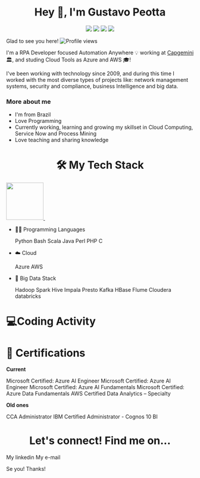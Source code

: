<h1 align="center"> Hey 👋, I'm Gustavo Peotta </h1>

<div align="center">
<a href="https://www.linkedin.com/in/GustavoPeotta" target="_blank"><img src="https://camo.githubusercontent.com/28a5af3160ab3e597abac96405057372584e2c7201457a505f20cbcdb4a25d73/68747470733a2f2f696d672e736869656c64732e696f2f62616467652f4c696e6b6564496e2d626c75653f7374796c653d666c6174266c6f676f3d6c696e6b6564696e266c6162656c436f6c6f723d626c7565266c696e6b3d68747470733a2f2f7777772e6c696e6b6564696e2e636f6d2f696e2f6d616e756d616e6f6a303031302f" target="_blank"></a>
<a href = "mailto:gustavopeotta@gmail.com"><img src="https://camo.githubusercontent.com/fbc38c9f1e9019a6804262f8f8f3e781f15446fa9e3c6caa8fee249d3ca344de/68747470733a2f2f696d672e736869656c64732e696f2f62616467652f476d61696c2d7265643f7374796c653d666c61742d737175617265266c6f676f3d476d61696c266c6f676f436f6c6f723d7768697465266c696e6b3d6d61696c746f3a6d616e756d616e6f6a3030313040676d61696c2e636f6d" target="_blank"></a>
<a href="https://instagram.com/GustavoPeotta" target="_blank"><img src="https://camo.githubusercontent.com/9f06d17387566e4b887200cde9b29a028633d3c6e63c24a029429f703f222845/68747470733a2f2f696d672e736869656c64732e696f2f62616467652f2d496e7374616772616d2d4534343035463f7374796c653d666c6174266c6f676f3d696e7374616772616d266c6f676f436f6c6f723d7768697465266c696e6b3d68747470733a2f2f696e7374616772616d2e636f6d2f6d2e612e6e2e752e6d2e612e6e2e6f2e6a2f" target="_blank"></a>
<a href="https://www.facebook.com/GustavoPeotta" target="_blank"><img src="https://camo.githubusercontent.com/7e186438fcc5b17e8029634385e1192704c5901be0e6272fb03b2720d967ca77/68747470733a2f2f696d672e736869656c64732e696f2f62616467652f2d46616365626f6f6b2d3138373766323f7374796c653d666c6174266c6f676f3d66616365626f6f6b266c6f676f436f6c6f723d7768697465266c696e6b3d68747470733a2f2f66616365626f6f6b2e636f6d2f6d616e756d616e6f6a30303130" target="_blank"></a>   
</div>

Glad to see you here! ![Profile views](https://gpvc.arturio.dev/GustavoPeotta)

I'm a RPA Developer focused Automation Anywhere 💡 working at <a href="https://www.capgemini.com">Capgemini</a> 🏛, and studing Cloud Tools as Azure and AWS 🎓!

I've been working with technology since 2009, and during this time I worked with the most diverse types of projects like: network management systems, security and compliance, business Intelligence and big data.

<h3 align="left"> More about me </h3>
<ul>
 <li>I'm from Brazil</li>
 <li>Love Programming</li>
 <li>Currently working, learning and growing my skillset in Cloud Computing, Service Now and Process Mining</li>
 <li>Love teaching and sharing knowledge</li>
</ul>

<h1 align="center"> 🛠️ My Tech Stack </h1>
 
 <a href="https://www.python.org" title="Python" target="_blank"> <img src="https://cdn.jsdelivr.net/gh/devicons/devicon/icons/python/python-original.svg" width="100" height="100"> </a>
 <a href="https://www.automationanywhere.com" title="Automation Anywhere" target="_blank"> <img src="https://de.automationanywhere.com/images/automation-anywhere-logo-a-only.png" width="10" height="10"> </a>
 
 

 
 
<ul>
 <li>👩‍💻 Programming Languages</li>

Python  Bash  Scala  Java  Perl  PHP  C 

<li>☁️ Cloud</li>

Azure AWS

<li>🐘 Big Data Stack</li>

Hadoop Spark Hive Impala Presto Kafka HBase Flume Cloudera databricks
</ul>

<h1 align="left"> 💻Coding Activity </h1>


<h1 align="left"> 📕 Certifications </h1>
<b>Current</b>

Microsoft Certified: Azure AI Engineer Microsoft Certified: Azure AI Engineer Microsoft Certified: Azure AI Fundamentals Microsoft Certified: Azure Data Fundamentals AWS Certified Data Analytics – Specialty

<b>Old ones</b>

CCA Administrator IBM Certified Administrator - Cognos 10 BI


<h1 align="center"> Let's connect! Find me on... </h1>

My linkedin My e-mail

Se you!
Thanks!
